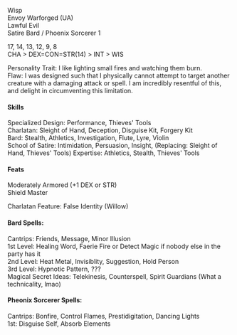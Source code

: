 Wisp \
Envoy Warforged (UA) \
Lawful Evil \
Satire Bard / Phoenix Sorcerer 1

17, 14, 13, 12, 9, 8 \
CHA > DEX=CON=STR(14) > INT > WIS

Personality Trait: I like lighting small fires and watching them burn. \
Flaw: I was designed such that I physically cannot attempt to target another creature with a damaging attack or spell. I am incredibly resentful of this, and delight in circumventing this limitation.

#### Skills
Specialized Design: Performance, Thieves' Tools \
Charlatan: Sleight of Hand, Deception, Disguise Kit, Forgery Kit \
Bard: Stealth, Athletics, Investigation, Flute, Lyre, Violin \
School of Satire: Intimidation, Persuasion, Insight, (Replacing: Sleight of Hand, Thieves' Tools)
Expertise: Athletics, Stealth, Thieves' Tools

#### Feats
Moderately Armored (+1 DEX or STR) \
Shield Master

Charlatan Feature: False Identity (Willow)

#### Bard Spells: 
Cantrips: Friends, Message, Minor Illusion \
1st Level: Healing Word, Faerie Fire or Detect Magic if nobody else in the party has it \
2nd Level: Heat Metal, Invisiblity, Suggestion, Hold Person \
3rd Level: Hypnotic Pattern, ??? \
Magical Secret Ideas: Telekinesis, Counterspell, Spirit Guardians (What a technicality, lmao)

#### Pheonix Sorcerer Spells: 
Cantrips: Bonfire, Control Flames, Prestidigitation, Dancing Lights \
1st: Disguise Self, Absorb Elements 
